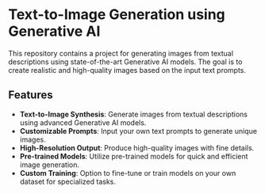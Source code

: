 # Text-to-Image Generation using Generative AI

This repository contains a project for generating images from textual descriptions using state-of-the-art Generative AI models. The goal is to create realistic and high-quality images based on the input text prompts.

## Features

- **Text-to-Image Synthesis**: Generate images from textual descriptions using advanced Generative AI models.
- **Customizable Prompts**: Input your own text prompts to generate unique images.
- **High-Resolution Output**: Produce high-quality images with fine details.
- **Pre-trained Models**: Utilize pre-trained models for quick and efficient image generation.
- **Custom Training**: Option to fine-tune or train models on your own dataset for specialized tasks.

